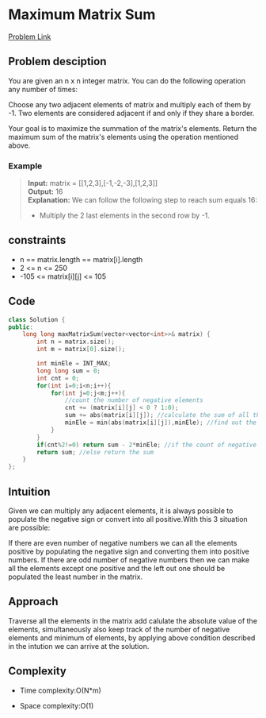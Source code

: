 # Maximum Matrix Sum
[Problem Link](https://leetcode.com/problems/maximum-matrix-sum/)

## Problem desciption 
You are given an n x n integer matrix. You can do the following operation any number of times:

Choose any two adjacent elements of matrix and multiply each of them by -1.
Two elements are considered adjacent if and only if they share a border.

Your goal is to maximize the summation of the matrix's elements. Return the maximum sum of the matrix's elements using the operation mentioned above.
 
### Example 
> **Input:** matrix = [[1,2,3],[-1,-2,-3],[1,2,3]]<br>
> **Output:** 16<br>
> **Explanation:** We can follow the following step to reach sum equals 16:<br>
> - Multiply the 2 last elements in the second row by -1.<br>


## constraints
* n == matrix.length == matrix[i].length
* 2 <= n <= 250
* -105 <= matrix[i][j] <= 105

## Code
```cpp
class Solution {
public:
    long long maxMatrixSum(vector<vector<int>>& matrix) {
        int n = matrix.size();
        int m = matrix[0].size();

        int minEle = INT_MAX;
        long long sum = 0;
        int cnt = 0;
        for(int i=0;i<n;i++){
            for(int j=0;j<m;j++){
                //count the number of negative elements
                cnt += (matrix[i][j] < 0 ? 1:0);
                sum += abs(matrix[i][j]); //calculate the sum of all the absolute values of matrix elements
                minEle = min(abs(matrix[i][j]),minEle); //find out the min element 
            }
        }
        if(cnt%2!=0) return sum - 2*minEle; //if the count of negative element is odd then remove the least element as we would have calculated the min element among the sum so we remove twice
        return sum; //else return the sum
    }
};
```

## Intuition
Given we can multiply any adjacent elements, it is always possible to populate the negative sign or convert into all positive.With this 3 situation are possible:

If there are even number of negative numbers we can all the elements positive by populating the negative sign and converting them into positive numbers.
If there are odd number of negative numbers then we can make all the elements except one positive and the left out one should be populated the least number in the matrix.

## Approach
Traverse all the elements in the matrix add calulate the absolute value of the elements, simultaneously also keep track of the number of negative elements and minimum of elements, by applying above condition described in the intution we can arrive at the solution.

## Complexity
- Time complexity:O(N*m)


- Space complexity:O(1)
